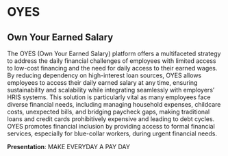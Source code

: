 # OYES

## Own Your Earned Salary

The OYES (Own Your Earned Salary) platform offers a multifaceted strategy to address the daily financial challenges of employees with limited access to low-cost financing and the need for daily access to their earned wages. By reducing dependency on high-interest loan sources, OYES allows employees to access their daily earned salary at any time, ensuring sustainability and scalability while integrating seamlessly with employers’ HRIS systems. This solution is particularly vital as many employees face diverse financial needs, including managing household expenses, childcare costs, unexpected bills, and bridging paycheck gaps, making traditional loans and credit cards prohibitively expensive and leading to debt cycles. OYES promotes financial inclusion by providing access to formal financial services, especially for blue-collar workers, during urgent financial needs.

**Presentation**: MAKE EVERYDAY A PAY DAY